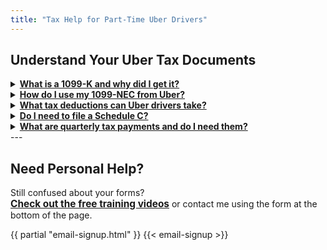 ```yaml
---
title: "Tax Help for Part-Time Uber Drivers"
---
```


## Understand Your Uber Tax Documents

<details>
  <summary><strong><a href="/1099-k/">What is a 1099-K and why did I get it?</a></strong></summary>
  <p>The 1099-K shows your total Uber earnings. You'll need this to report income on your taxes. Click to learn more.</p>
</details>

<details>
  <summary><strong><a href="/1099-nec/">How do I use my 1099-NEC from Uber?</a></strong></summary>
  <p>This form may show referral bonuses or other earnings outside rides. Click to learn how to file it right.</p>
</details>

<details>
  <summary><strong><a href="/deductions-checklist/">What tax deductions can Uber drivers take?</a></strong></summary>
  <p>Learn what expenses to track and get your free checklist. Click to grab it!</p>
</details>

<details>
  <summary><strong><a href="/schedule-c/">Do I need to file a Schedule C?</a></strong></summary>
  <p>Yes – the Schedule C is the IRS form for reporting self-employment income and expenses. Click to see how it works.</p>
</details>

<details>
  <summary><strong><a href="/quarterly-training/">What are quarterly tax payments and do I need them?</a></strong></summary>
  <p>Learn how to avoid IRS penalties with our step-by-step training. Click for access.</p>
</details>
---

## Need Personal Help?

Still confused about your forms?  
<a href="/training/" style="font-weight:bold; font-size:1.1em;">Check out the free training videos</a> or contact me using the form at the bottom of the page.

{{ partial "email-signup.html" }}
{{< email-signup >}}


